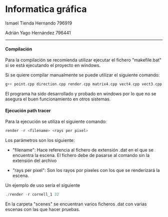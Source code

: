 # Informatica gráfica

Ismael Tienda Hernando  796919

Adrián Yago Hernández   796441

---

#### Compilación

Para la compilación se recomienda utilizar ejecutar el fichero "makefile.bat" si se está ejecutando el proyecto en windows. 

Si se quiere compilar manualmente se puede utilizar el siguiente comando:

```cpp
g++ point.cpp direction.cpp render.cpp matrix4.cpp vect4.cpp vect3.cpp object.cpp sphere.cpp station.cpp primitive.cpp light.cpp plane.cpp camera.cpp triangle.cpp square.cpp -o render -std=c++17 -O1
```

El programa ha sido desarrollado y probado en windows por lo que no se asegura el buen funcionamiento en otros sistemas. 

#### Ejecución path tracer

Para la ejecución se utiliza el siguiente comando:

```cpp
render -r <filename> <rays per pixel>
```

Los parámetros son los siguiente:

- "filename": Hace referencia al fichero de extensión .dat en el que se encuentra la escena. El fichero debe de pasarse al comando sin la extensión del archivo

- "rays per pixel": Son los rayos por pixeles con los que se renderizará la escena.

Un ejemplo de uso sería el siguiente

```cpp
./render -r cornell_1 32
```

En la carpeta "scenes" se encuentran varios ficheros .dat con varias escenas con las que hacer pruebas.
